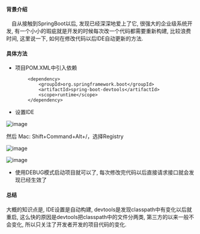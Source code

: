 #### 背景介绍

&emsp;自从接触到SpringBoot以后, 发现已经深深地爱上了它, 很强大的企业级系统开发, 有一个小小的瑕疵就是开发的时候每次改一个代码都需要重新构建, 比较浪费时间, 这里说一下, 如何在修改代码以后IDE自动更新的方法.

#### 具体方法

* 项目POM.XML中引入依赖

```
		<dependency>
			<groupId>org.springframework.boot</groupId>
			<artifactId>spring-boot-devtools</artifactId>
			<scope>runtime</scope>
		</dependency>
```

* 设置IDE

![image](https://user-images.githubusercontent.com/7486508/53681677-cf277800-3d27-11e9-8873-3850835e57e3.png)

然后 Mac: Shift+Command+Alt+/，选择Registry

![image](https://user-images.githubusercontent.com/7486508/53681692-16156d80-3d28-11e9-8aaa-8f66d327dce5.png)


![image](https://user-images.githubusercontent.com/7486508/53681688-0564f780-3d28-11e9-9382-09d0e8a1f692.png)

* 使用DEBUG模式启动项目就可以了, 每次修改完代码以后直接请求接口就会发现已经生效了


#### 总结

大概的知识点是, IDE设置是自动构建, devtools是发现classpath中有变化以后就重启, 这么快的原因是devtools把classpath中的文件分两类, 第三方的以来一般不会变化, 所以只关注了开发者开发的项目代码的变化.

